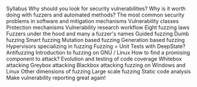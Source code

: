 Syllabus
Why should you look for security vulnerabilities?
Why is it worth doing with fuzzers and automated methods?
The most common security problems in software and mitigation mechanisms
Vulnerability classes
Protection mechanisms
Vulnerability research workflow
Eight fuzzing laws
Fuzzers under the hood and many a fuzzer's names
Guided fuzzing
Dumb fuzzing
Smart fuzzing
Mutation based fuzzing
Generation based fuzzing
Hypervisors specializing in fuzzing
Fuzzing = Unit Tests with DeepState?
Antifuzzing
Introduction to fuzzing on GNU / Linux
How to find a promising component to attack?
Evolution and testing of code coverage
Whitebox attacking
Greybox attacking
Blackbox attacking fuzzing on Windows and Linux
Other dimensions of fuzzing
Large scale fuzzing
Static code analysis
Make vulnerability reporting great again!